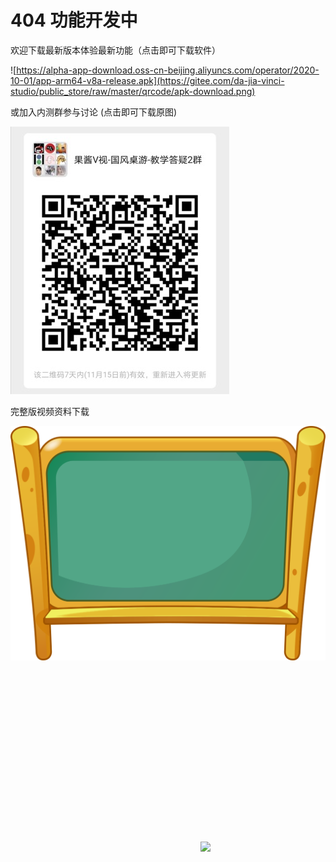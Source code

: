 # 404 功能开发中

欢迎下载最新版本体验最新功能（点击即可下载软件）

![https://alpha-app-download.oss-cn-beijing.aliyuncs.com/operator/2020-10-01/app-arm64-v8a-release.apk](https://gitee.com/da-jia-vinci-studio/public_store/raw/master/qrcode/apk-download.png)

或加入内测群参与讨论 (点击即可下载原图)

![download://pic@baseurl/qrcode_discuss_hd.jpg](qrcode_discuss_sd.jpg)

完整版视频资料下载

![](blankboard.png?9patch=207_181_729_363)
![](lottie://baseurl/timer.lottie.json)
![](lottie://assets/animation/lottie/ghost.json)
![](lottie://lottiefiles.com/download/public/35237/zip)

